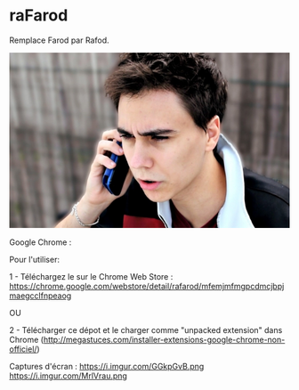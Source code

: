 # raFarod

Remplace Farod par Rafod.

![Farod](farod.jpg)

Google Chrome : 

Pour l'utiliser:

1 - Téléchargez le sur le Chrome Web Store : https://chrome.google.com/webstore/detail/rafarod/mfemjmfmgpcdmcjbpjmaegcclfnpeaog

OU

2 - Télécharger ce dépot et le charger comme "unpacked extension" dans Chrome (http://megastuces.com/installer-extensions-google-chrome-non-officiel/)


Captures d'écran :
https://i.imgur.com/GGkpGvB.png
https://i.imgur.com/MrlVrau.png
